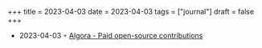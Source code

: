 +++
title = 2023-04-03
date = 2023-04-03
tags = ["journal"]
draft = false
+++

-   2023-04-03 ◦ [Algora - Paid open-source contributions](https://console.algora.io/)
